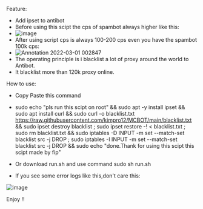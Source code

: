 Feature: 
- Add ipset to antibot
- Before using this scipt the cps of spambot always higher like this:
- ![image](https://user-images.githubusercontent.com/95573884/156032045-208207e8-5203-43bc-a607-1449579728b7.png)
- After using script cps is always 100-200 cps even you have the spambot 100k cps:
- ![Annotation 2022-03-01 002847](https://user-images.githubusercontent.com/95573884/156032300-e50d1b49-6451-4eca-82d9-03019f2ee9e7.png)
- The operating principle is i blacklist a lot of proxy around the world to Antibot.
- It blacklist more than 120k proxy online.

How to use:
- Copy Paste this command 
- sudo echo "pls run this scipt on root" && sudo apt -y install ipset && sudo apt install curl && sudo curl -o blacklist.txt https://raw.githubusercontent.com/kimpro12/MCBOT/main/blacklist.txt && sudo ipset destroy blacklist ; sudo ipset restore -! < blacklist.txt ; sudo rm blacklist.txt && sudo iptables -D INPUT -m set --match-set blacklist src -j DROP ; sudo iptables -I INPUT -m set --match-set blacklist src -j DROP && sudo echo "done.Thank for using this scipt this scipt made by fip"

- Or download run.sh and use command sudo sh run.sh

- If you see some error logs like this,don't care this:

![image](https://user-images.githubusercontent.com/95573884/159100121-498b348e-186a-485a-885e-e140c93812a9.png)



Enjoy !!
